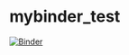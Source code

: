 # mybinder_test

[![Binder](https://mybinder.org/badge_logo.svg)](https://mybinder.org/v2/gh/artinmajdi/mybinder_test/main)
